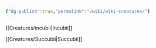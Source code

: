 ```yaml
---
{"dg-publish":true,"permalink":"/wiki/wiki-creatures/"}
---
```


 [[Creatures/incubii\|Incubii]]
 
 [[Creatures/Succubii\|Succubii]]
 



